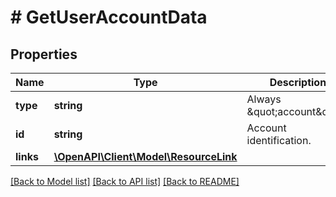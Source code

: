 # # GetUserAccountData

## Properties

Name | Type | Description | Notes
------------ | ------------- | ------------- | -------------
**type** | **string** | Always \&quot;account\&quot;. |
**id** | **string** | Account identification. |
**links** | [**\OpenAPI\Client\Model\ResourceLink**](ResourceLink.md) |  |

[[Back to Model list]](../../README.md#models) [[Back to API list]](../../README.md#endpoints) [[Back to README]](../../README.md)
